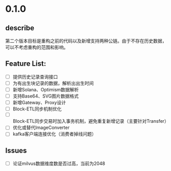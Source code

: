 # 0.1.0

## describe

第二个版本目标是重构之前的代码以及新增支持两种公链。由于不存在历史数据，可以不考虑重构的范围和影响。


## Feature List:
- [ ] 提供历史记录查询接口
- [ ] 为有出生块记录的数据，解析出出生时间
- [ ] 新增Solana、Optimism数据解析
- [ ] 支持Base64、SVG图片数据格式
- [ ] 新增Gateway、Proxy设计
- [ ] Block-ETL同步机制优化
- [ ] Block-ETL同步交易时加入事务机制，避免重复新增记录（主要针对Transfer）
- [ ] 优化或替代ImageConverter
- [ ] kafka客户端连接优化（消费者掉线问题）
  
## Issues
- [ ] 论证milvus数据维度数是否过高，当前为2048       